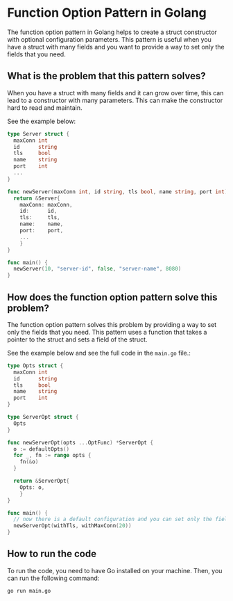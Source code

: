 # Function Option Pattern in Golang

The function option pattern in Golang helps to create a struct constructor with optional configuration parameters. This pattern is useful when you have a struct with many fields and you want to provide a way to set only the fields that you need.

## What is the problem that this pattern solves?

When you have a struct with many fields and it can grow over time, this can lead to a constructor with many parameters. This can make the constructor hard to read and maintain.

See the example below:

```go
type Server struct {
  maxConn int
  id      string
  tls     bool
  name    string
  port    int
  ...
}

func newServer(maxConn int, id string, tls bool, name string, port int) *Server {
  return &Server{
    maxConn: maxConn,
    id:      id,
    tls:     tls,
    name:    name,
    port:    port,
    ...
    }
}

func main() {
  newServer(10, "server-id", false, "server-name", 8080)
}
```

## How does the function option pattern solve this problem?

The function option pattern solves this problem by providing a way to set only the fields that you need. This pattern uses a function that takes a pointer to the struct and sets a field of the struct.

See the example below and see the full code in the `main.go` file.:

```go
type Opts struct {
  maxConn int
  id      string
  tls     bool
  name    string
  port    int
}

type ServerOpt struct {
  Opts
}

func newServerOpt(opts ...OptFunc) *ServerOpt {
  o := defaultOpts()
  for _, fn := range opts {
    fn(&o)
  }

  return &ServerOpt{
    Opts: o,
    }
}

func main() {
  // now there is a default configuration and you can set only the fields that you need
  newServerOpt(withTls, withMaxConn(20))
}
```

## How to run the code

To run the code, you need to have Go installed on your machine. Then, you can run the following command:

```bash
go run main.go
```
